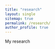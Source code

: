 ```yaml
---
title: "research"
layout: single
sitemap: true
permalink: /research/
author_profile: true
---
```


My research 